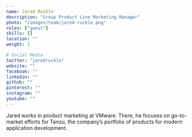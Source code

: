 ```yaml
---
name: Jared Ruckle
description: "Group Product Line Marketing Manager"
photo: "/images/team/jared-ruckle.png"
roles: ["guest"]
skills: []
location: ""
weight: 1

# Social Media
twitter: "jaredruckle"
website: ""
facebook: ""
linkedin: ""
github: ""
pinterest: ""
instagram: ""
youtube: ""
---
```


Jared works in product marketing at VMware. There, he focuses on go-to-market efforts for Tanzu, the company’s portfolio of products for modern application development.